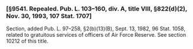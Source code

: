 ### [§9541. Repealed. Pub. L. 103–160, div. A, title VIII, §822(d)(2), Nov. 30, 1993, 107 Stat. 1707] ###

Section, added Pub. L. 97–258, §2(b)(13)(B), Sept. 13, 1982, 96 Stat. 1058, related to gratuitous services of officers of Air Force Reserve. See section 10212 of this title.